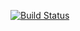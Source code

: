 [![Build Status](https://travis-ci.org/lbraglia/lbquest.svg)](https://travis-ci.org/lbraglia/lbquest)
	 
